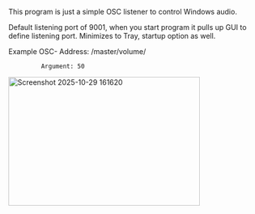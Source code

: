 This program is just a simple OSC listener to control Windows audio.

Default listening port of 9001, when you start program it pulls up GUI to define listening port. Minimizes to Tray, startup option as well.

Example OSC- Address: /master/volume/

             Argument: 50

             
<img width="378" height="255" alt="Screenshot 2025-10-29 161620" src="https://github.com/user-attachments/assets/a026178e-cd48-4f31-8730-195729179651" />
